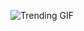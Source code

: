 ![Trending GIF](https://media4.giphy.com/media/v1.Y2lkPThiYjIxNzcyZWRxd3U3ZzJ4MXJvaDRpMzVwMmc2emx2emwxYzJ1bjAyM3p5OWgwcCZlcD12MV9naWZzX3NlYXJjaCZjdD1n/xUPGcEliCc7bETyfO8/giphy.gif)
